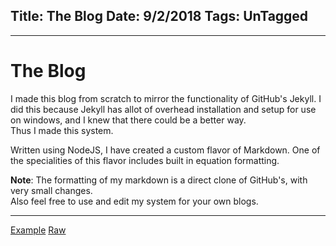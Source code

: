 Title: The Blog
Date: 9/2/2018
Tags: UnTagged
---

---
# The Blog

I made this blog from scratch to mirror the functionality of GitHub's Jekyll. I did this because Jekyll has allot of overhead installation and setup for use on windows, and I knew that there could be a better way.  
Thus I made this system.

Written using NodeJS, I have created a custom flavor of Markdown. One of the specialities of this flavor includes built in equation formatting.

**Note**: The formatting of my markdown is a direct clone of GitHub's, with very small changes.  
Also feel free to use and edit my system for your own blogs.

---

[Example](/p/example.html) [Raw](/post/example.md)
